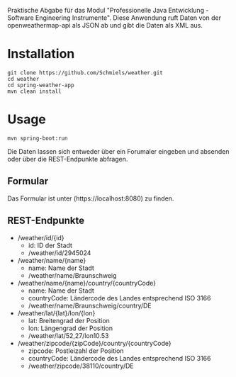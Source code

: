 Praktische Abgabe für das Modul "Professionelle Java Entwicklung - Software Engineering Instrumente".
Diese Anwendung ruft Daten von der openweathermap-api als JSON ab und gibt die Daten als XML aus.

# Installation
```
git clone https://github.com/Schmiels/weather.git
cd weather
cd spring-weather-app
mvn clean install
```

# Usage
```
mvn spring-boot:run
```
Die Daten lassen sich entweder über ein Forumaler eingeben und absenden oder über die REST-Endpunkte abfragen.

## Formular
Das Formular ist unter (https://localhost:8080) zu finden.

## REST-Endpunkte
- /weather/id/{id}
  - id: ID der Stadt
  - /weather/id/2945024 
- /weather/name/{name}
  - name: Name der Stadt
  - /weather/name/Braunschweig
- /weather/name/{name}/country/{countryCode}
  - name: Name der Stadt
  - countryCode: Ländercode des Landes entsprechend ISO 3166
  - /weather/name/Braunschweig/country/DE
- /weather/lat/{lat}/lon/{lon}
  - lat: Breitengrad der Position
  - lon: Längengrad der Position
  - /weather/lat/52,27/lon10.53
- /weather/zipcode/{zipCode}/country/{countryCode}
  - zipcode: Postleizahl der Position
  - countryCode: Ländercode des Landes entsprechend ISO 3166
  - /weather/zipcode/38110/country/DE
